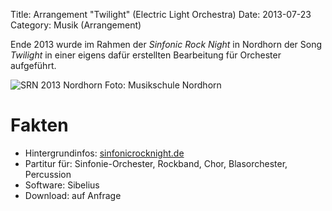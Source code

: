 Title: Arrangement "Twilight" (Electric Light Orchestra)
Date: 2013-07-23
Category: Musik (Arrangement)

Ende 2013 wurde im Rahmen der *Sinfonic Rock Night* in Nordhorn der Song *Twilight* in einer eigens dafür erstellten Bearbeitung für Orchester aufgeführt.

![SRN 2013 Nordhorn](https://sinfonicrocknight.de/wp-content/uploads/SRN_2013_Gallery06.jpg)
Foto: Musikschule Nordhorn

# Fakten
* Hintergrundinfos: [sinfonicrocknight.de](https://sinfonicrocknight.de/archiv/2013/)
* Partitur für: Sinfonie-Orchester, Rockband, Chor, Blasorchester, Percussion
* Software: Sibelius
* Download: auf Anfrage